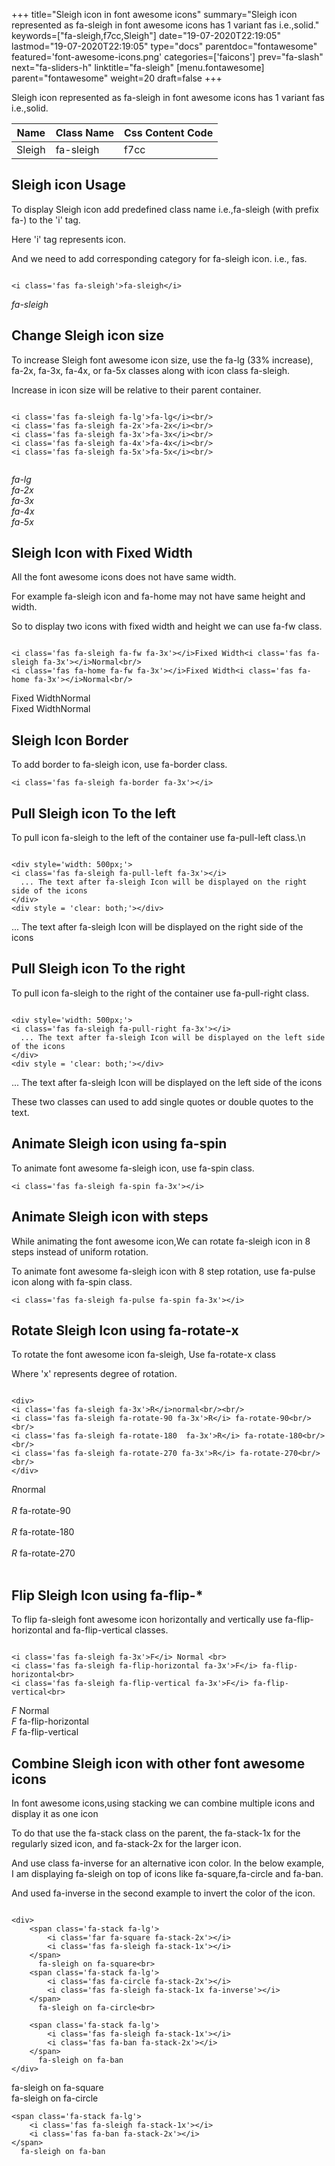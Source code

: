 +++
title="Sleigh icon in font awesome icons"
summary="Sleigh icon represented as fa-sleigh in font awesome icons has 1 variant fas i.e.,solid."
keywords=["fa-sleigh,f7cc,Sleigh"]
date="19-07-2020T22:19:05"
lastmod="19-07-2020T22:19:05"
type="docs"
parentdoc="fontawesome"
featured='font-awesome-icons.png'
categories=['faicons']
prev="fa-slash"
next="fa-sliders-h"
linktitle="fa-sleigh"
[menu.fontawesome]
parent="fontawesome"
weight=20
draft=false
+++


Sleigh icon represented as fa-sleigh in font awesome icons has 1 variant fas i.e.,solid.

<div class='table-responsive'><table class='table'><thead><tr><th>Name</th><th>Class Name</th><th>Css Content Code</th></tr></thead><tbody><tr><td>Sleigh</td><td>fa-sleigh</td><td>f7cc</td></tr></tbody></table></div>



## Sleigh icon Usage

To display Sleigh icon add predefined class name i.e.,fa-sleigh (with prefix fa-) to the 'i' tag.

Here 'i' tag represents icon.

And we need to add corresponding category for fa-sleigh icon. i.e., fas.


```

<i class='fas fa-sleigh'>fa-sleigh</i>
```

<i class='fas fa-sleigh'>fa-sleigh</i>




## Change Sleigh icon size
To increase Sleigh font awesome icon size, use the fa-lg (33% increase), fa-2x, fa-3x, fa-4x, or fa-5x classes along with icon class fa-sleigh.

Increase in icon size will be relative to their parent container. 

```

<i class='fas fa-sleigh fa-lg'>fa-lg</i><br/>
<i class='fas fa-sleigh fa-2x'>fa-2x</i><br/>
<i class='fas fa-sleigh fa-3x'>fa-3x</i><br/>
<i class='fas fa-sleigh fa-4x'>fa-4x</i><br/>
<i class='fas fa-sleigh fa-5x'>fa-5x</i><br/>
            
```

<i class='fas fa-sleigh fa-lg'>fa-lg</i><br/>
<i class='fas fa-sleigh fa-2x'>fa-2x</i><br/>
<i class='fas fa-sleigh fa-3x'>fa-3x</i><br/>
<i class='fas fa-sleigh fa-4x'>fa-4x</i><br/>
<i class='fas fa-sleigh fa-5x'>fa-5x</i><br/>
            



## Sleigh Icon with Fixed Width 

All the font awesome icons does not have same width.

For example fa-sleigh icon and fa-home may not have same height and width.

So to display two icons with fixed width and height we can use fa-fw class.


```

<i class='fas fa-sleigh fa-fw fa-3x'></i>Fixed Width<i class='fas fa-sleigh fa-3x'></i>Normal<br/>
<i class='fas fa-home fa-fw fa-3x'></i>Fixed Width<i class='fas fa-home fa-3x'></i>Normal<br/>
```

<i class='fas fa-sleigh fa-fw fa-3x'></i>Fixed Width<i class='fas fa-sleigh fa-3x'></i>Normal<br/>
<i class='fas fa-home fa-fw fa-3x'></i>Fixed Width<i class='fas fa-home fa-3x'></i>Normal<br/>



## Sleigh Icon Border 

To add border to fa-sleigh icon, use fa-border class.


```
<i class='fas fa-sleigh fa-border fa-3x'></i>

```
<i class='fas fa-sleigh fa-border fa-3x'></i>





## Pull Sleigh icon To the left

To pull icon fa-sleigh to the left of the container use fa-pull-left class.\n

```

<div style='width: 500px;'>
<i class='fas fa-sleigh fa-pull-left fa-3x'></i>
  ... The text after fa-sleigh Icon will be displayed on the right side of the icons
</div>
<div style = 'clear: both;'></div>
```

<div style='width: 500px;'>
<i class='fas fa-sleigh fa-pull-left fa-3x'></i>
  ... The text after fa-sleigh Icon will be displayed on the right side of the icons
</div>
<div style = 'clear: both;'></div>




## Pull Sleigh icon To the right
To pull icon fa-sleigh to the right of the container use fa-pull-right class.

```

<div style='width: 500px;'>
<i class='fas fa-sleigh fa-pull-right fa-3x'></i>
  ... The text after fa-sleigh Icon will be displayed on the left side of the icons
</div>
<div style = 'clear: both;'></div>
```

<div style='width: 500px;'>
<i class='fas fa-sleigh fa-pull-right fa-3x'></i>
  ... The text after fa-sleigh Icon will be displayed on the left side of the icons
</div>
<div style = 'clear: both;'></div>

These two classes can used to add single quotes or double quotes to the text.


## Animate Sleigh icon using fa-spin
To animate font awesome fa-sleigh icon, use fa-spin class.

```
<i class='fas fa-sleigh fa-spin fa-3x'></i>
```
<i class='fas fa-sleigh fa-spin fa-3x'></i>




## Animate Sleigh icon with steps
While animating the font awesome icon,We can rotate fa-sleigh icon in 8 steps instead of uniform rotation.

To animate font awesome fa-sleigh icon with 8 step rotation, use fa-pulse icon along with fa-spin class.


```
<i class='fas fa-sleigh fa-pulse fa-spin fa-3x'></i>

```
<i class='fas fa-sleigh fa-pulse fa-spin fa-3x'></i>





## Rotate Sleigh Icon using fa-rotate-x
To rotate the font awesome icon fa-sleigh, Use fa-rotate-x class

Where 'x' represents degree of rotation.


```

<div>
<i class='fas fa-sleigh fa-3x'>R</i>normal<br/><br/>
<i class='fas fa-sleigh fa-rotate-90 fa-3x'>R</i> fa-rotate-90<br/><br/> 
<i class='fas fa-sleigh fa-rotate-180  fa-3x'>R</i> fa-rotate-180<br/><br/> 
<i class='fas fa-sleigh fa-rotate-270 fa-3x'>R</i> fa-rotate-270<br/><br/>
</div>
```

<div>
<i class='fas fa-sleigh fa-3x'>R</i>normal<br/><br/>
<i class='fas fa-sleigh fa-rotate-90 fa-3x'>R</i> fa-rotate-90<br/><br/> 
<i class='fas fa-sleigh fa-rotate-180  fa-3x'>R</i> fa-rotate-180<br/><br/> 
<i class='fas fa-sleigh fa-rotate-270 fa-3x'>R</i> fa-rotate-270<br/><br/>
</div>




## Flip Sleigh Icon using fa-flip-*
To flip fa-sleigh font awesome icon horizontally and vertically use fa-flip-horizontal and fa-flip-vertical classes. 

```

<i class='fas fa-sleigh fa-3x'>F</i> Normal <br>
<i class='fas fa-sleigh fa-flip-horizontal fa-3x'>F</i> fa-flip-horizontal<br>
<i class='fas fa-sleigh fa-flip-vertical fa-3x'>F</i> fa-flip-vertical<br>
```

<i class='fas fa-sleigh fa-3x'>F</i> Normal <br>
<i class='fas fa-sleigh fa-flip-horizontal fa-3x'>F</i> fa-flip-horizontal<br>
<i class='fas fa-sleigh fa-flip-vertical fa-3x'>F</i> fa-flip-vertical<br>




## Combine Sleigh icon with other font awesome icons
In font awesome icons,using stacking we can combine multiple icons and display it as one icon 

To do that use the fa-stack class on the parent, the fa-stack-1x for the regularly sized icon, and fa-stack-2x for the larger icon.

And use class fa-inverse for an alternative icon color. 
In the below example, I am displaying fa-sleigh on top of icons like fa-square,fa-circle and fa-ban.

And used fa-inverse in the second example to invert the color of the icon.

```

<div>
    <span class='fa-stack fa-lg'>
        <i class='far fa-square fa-stack-2x'></i>
        <i class='fas fa-sleigh fa-stack-1x'></i>
    </span>
      fa-sleigh on fa-square<br>
    <span class='fa-stack fa-lg'>
        <i class='fas fa-circle fa-stack-2x'></i>
        <i class='fas fa-sleigh fa-stack-1x fa-inverse'></i>
    </span>
      fa-sleigh on fa-circle<br>

    <span class='fa-stack fa-lg'>
        <i class='fas fa-sleigh fa-stack-1x'></i>
        <i class='fas fa-ban fa-stack-2x'></i>
    </span>
      fa-sleigh on fa-ban
</div>
```

<div>
    <span class='fa-stack fa-lg'>
        <i class='far fa-square fa-stack-2x'></i>
        <i class='fas fa-sleigh fa-stack-1x'></i>
    </span>
      fa-sleigh on fa-square<br>
    <span class='fa-stack fa-lg'>
        <i class='fas fa-circle fa-stack-2x'></i>
        <i class='fas fa-sleigh fa-stack-1x fa-inverse'></i>
    </span>
      fa-sleigh on fa-circle<br>

    <span class='fa-stack fa-lg'>
        <i class='fas fa-sleigh fa-stack-1x'></i>
        <i class='fas fa-ban fa-stack-2x'></i>
    </span>
      fa-sleigh on fa-ban
</div>






